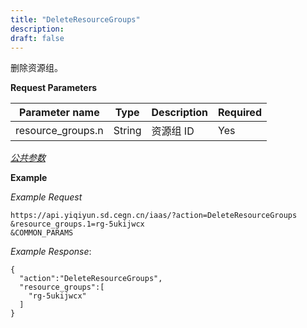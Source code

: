 ```yaml
---
title: "DeleteResourceGroups"
description: 
draft: false
---
```




删除资源组。

**Request Parameters**

| Parameter name | Type | Description | Required |
| --- | --- | --- | --- |
| resource_groups.n | String | 资源组 ID | Yes |

[_公共参数_](../../../parameters/)

**Example**

_Example Request_

```
https://api.yiqiyun.sd.cegn.cn/iaas/?action=DeleteResourceGroups
&resource_groups.1=rg-5ukijwcx
&COMMON_PARAMS
```

_Example Response_:

```
{
  "action":"DeleteResourceGroups",
  "resource_groups":[
    "rg-5ukijwcx"
  ]
}
```
